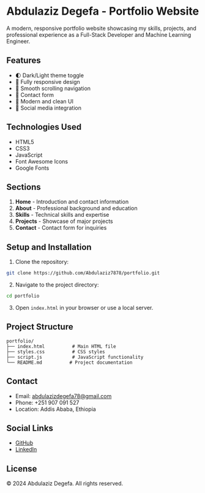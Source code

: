 # Abdulaziz Degefa - Portfolio Website

A modern, responsive portfolio website showcasing my skills, projects, and professional experience as a Full-Stack Developer and Machine Learning Engineer.

## Features

- 🌓 Dark/Light theme toggle
- 📱 Fully responsive design
- 🎯 Smooth scrolling navigation
- 📝 Contact form
- 🎨 Modern and clean UI
- 🔗 Social media integration

## Technologies Used

- HTML5
- CSS3
- JavaScript
- Font Awesome Icons
- Google Fonts

## Sections

1. **Home** - Introduction and contact information
2. **About** - Professional background and education
3. **Skills** - Technical skills and expertise
4. **Projects** - Showcase of major projects
5. **Contact** - Contact form for inquiries

## Setup and Installation

1. Clone the repository:

```bash
git clone https://github.com/Abdulaziz7878/portfolio.git
```

2. Navigate to the project directory:

```bash
cd portfolio
```

3. Open `index.html` in your browser or use a local server.

## Project Structure

```
portfolio/
├── index.html          # Main HTML file
├── styles.css          # CSS styles
├── script.js           # JavaScript functionality
└── README.md          # Project documentation
```

## Contact

- Email: abdulazizdegefa78@gmail.com
- Phone: +251 907 091 527
- Location: Addis Ababa, Ethiopia

## Social Links

- [GitHub](https://github.com/Abdulaziz7878)
- [LinkedIn](https://www.linkedin.com/in/abdulaziz-degefa-3a0453265)

## License

© 2024 Abdulaziz Degefa. All rights reserved.
